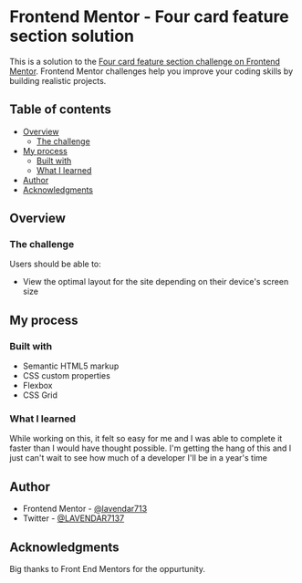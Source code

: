 # Frontend Mentor - Four card feature section solution

This is a solution to the [Four card feature section challenge on Frontend Mentor](https://www.frontendmentor.io/challenges/four-card-feature-section-weK1eFYK). Frontend Mentor challenges help you improve your coding skills by building realistic projects. 

## Table of contents

- [Overview](#overview)
  - [The challenge](#the-challenge)
- [My process](#my-process)
  - [Built with](#built-with)
  - [What I learned](#what-i-learned)
- [Author](#author)
- [Acknowledgments](#acknowledgments)

## Overview

### The challenge

Users should be able to:

- View the optimal layout for the site depending on their device's screen size

## My process

### Built with

- Semantic HTML5 markup
- CSS custom properties
- Flexbox
- CSS Grid

### What I learned

While working on this, it felt so easy for me and I was able to complete it faster than I would have thought possible. I'm getting the hang of this and I just can't wait to see how much of a developer I'll be in a year's time

## Author

- Frontend Mentor - [@lavendar713](https://www.frontendmentor.io/profile/lavendar713)
- Twitter - [@LAVENDAR7137](https://www.twitter.com/LAVENDAR7137)

## Acknowledgments

Big thanks to Front End Mentors for the oppurtunity.